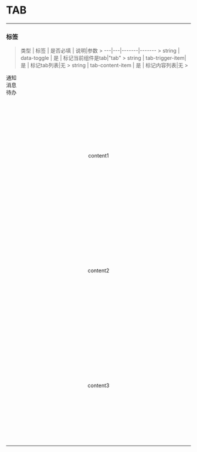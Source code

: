 # TAB
---
### 标签
> 类型 | 标签 | 是否必填 | 说明|参数
    > ---|---|-------|-------
    > string | data-toggle | 是 | 标记当前组件是tab|"tab"
    > string | tab-trigger-item| 是 | 标记tab列表|无
    > string | tab-content-item | 是 | 标记内容列表|无
    >
>
<div class="doc-views">
<div class="ant-tabs ant-tabs-top  ant-tabs-line" data-toggle="tab">
    <div role="tablist" class="ant-tabs-bar" tabindex="0">
        <div class="ant-tabs-nav-container">
            <div class="ant-tabs-nav-wrap">
                <div class="ant-tabs-nav-scroll">
                    <div class="ant-tabs-nav ant-tabs-nav-animated">
                        <div class="ant-tabs-tab-active  ant-tabs-tab j-ant-tabs-tab" tab-trigger-item="">通知
                            <div class="ant-tabs-ink-bar ant-tabs-ink-bar-animated"></div>
                        </div>
                        <div class=" ant-tabs-tab j-ant-tabs-tab" tab-trigger-item="">消息
                            <div class="ant-tabs-ink-bar ant-tabs-ink-bar-animated"></div>
                        </div>
                        <div class="ant-tabs-tab j-ant-tabs-tab" tab-trigger-item="">待办
                            <div class="ant-tabs-ink-bar ant-tabs-ink-bar-animated"></div>
                        </div>
                    </div>
                </div>
            </div>
        </div>
    </div>
    <div class="ant-tabs-content">
        <div role="tabpanel" class="ant-tabs-content-item" tab-content-item="">
            <p style="line-height:300px;text-align: center;">content1</p>
        </div>
        <div role="tabpanel" class="ant-tabs-content-item" tab-content-item="">
            <p style="line-height:300px;text-align: center;">content2</p>
        </div>
        <div role="tabpanel" class="ant-tabs-content-item" tab-content-item="">
            <p style="line-height:300px;text-align: center;">content3</p>
        </div>
    </div>
</div>
</div>

---

